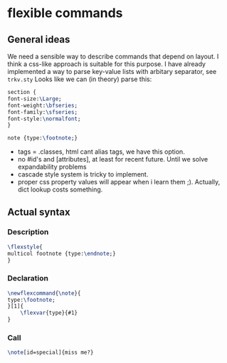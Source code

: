 # flexible commands

## General ideas
We need a sensible way to describe commands that depend on layout.
I think a css-like approach is suitable for this purpose. I have already
implemented a way to parse key-value lists with arbitary separator, see `trkv.sty`
Looks like we can (in theory) parse this:

```tex
section {
font-size:\Large;
font-weight:\bfseries;
font-family:\sfseries;
font-style:\normalfont;
}

note {type:\footnote;}
```

* tags = .classes, html cant alias tags, we have this option.
* no #id's and [attributes], at least for recent future. Until we solve expandability problems
* cascade style system is tricky to implement. 
* proper css property values will appear when i learn them ;).
  Actually, dict lookup costs something.

## Actual syntax

### Description
```tex
\flexstyle{
multicol footnote {type:\endnote;}
}
```

### Declaration
```tex
\newflexcommand{\note}{
type:\footnote;
}[1]{
    \flexvar{type}{#1}
}
```
### Call

```tex
\note[id=special]{miss me?}
```


